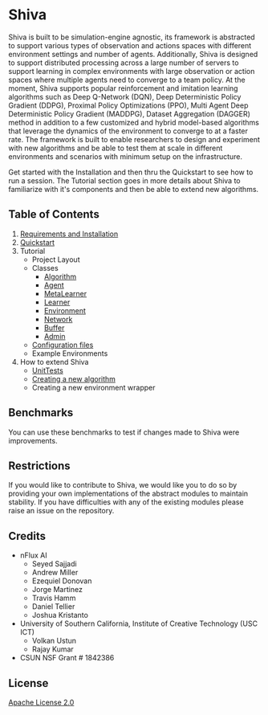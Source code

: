# Shiva

Shiva is built to be simulation-engine agnostic, its framework is abstracted to support various types of observation and 
actions spaces with different environment settings and number of agents. Additionally, Shiva is designed to support 
distributed processing across a large number of servers to support learning in complex environments with large 
observation or action spaces where multiple agents need to converge to a team policy. At the moment, Shiva supports 
popular reinforcement and imitation learning algorithms such as Deep Q-Network (DQN), Deep Deterministic Policy Gradient 
(DDPG), Proximal Policy Optimizations (PPO), Multi Agent Deep Deterministic Policy Gradient (MADDPG), Dataset 
Aggregation (DAGGER) method in addition to a few customized and hybrid model-based algorithms that leverage the dynamics 
of the environment to converge to at a faster rate. The framework is built to enable researchers to design and 
experiment with new algorithms and be able to test them at scale in different environments and scenarios with minimum 
setup on the infrastructure.

Get started with the Installation and then thru the Quickstart to see how to run a session. The Tutorial section goes in 
more details about Shiva to familiarize with it's components and then be able to extend new algorithms.

## Table of Contents

1. [Requirements and Installation](./shiva/docs/Getting-Started.md)
2. [Quickstart](./shiva/docs/Quick-Start.md)
3. Tutorial
    * Project Layout
    * Classes
        * [Algorithm](./shiva/docs/Algorithms.md)
        * [Agent](./shiva/docs/Agents.md)
        * [MetaLearner](./shiva/docs/Metalearners.md)
        * [Learner](./shiva/docs/Learners.md)
        * [Environment](./shiva/docs/Environments.md)
        * [Network](./shiva/docs/Networks.md)
        * [Buffer](./shiva/docs/Buffers.md)
        * [Admin](./shiva/docs/Admin.md)
    * [Configuration files](./shiva/docs/Config-Files.md)
    * Example Environments
4. How to extend Shiva
    * [UnitTests](./shiva/docs/UnitTests.md)
    * [Creating a new algorithm](./shiva/docs/Extending-Algorithm.md)
    * Creating a new environment wrapper

## Benchmarks

You can use these benchmarks to test if changes made to Shiva were improvements.

## Restrictions

If you would like to contribute to Shiva, we would like you to do so by providing your own implementations of the abstract modules to maintain stability. If you have difficulties with any of the existing modules please raise an issue on the repository.

## Credits

* nFlux AI
   * Seyed Sajjadi
   * Andrew Miller
   * Ezequiel Donovan
   * Jorge Martinez
   * Travis Hamm
   * Daniel Tellier
   * Joshua Kristanto
* University of Southern California, Institute of Creative Technology (USC ICT)
   * Volkan Ustun
   * Rajay Kumar
* CSUN NSF Grant # 1842386

## License

[Apache License 2.0](LICENSE)
